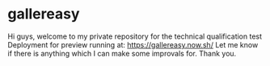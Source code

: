 # gallereasy
Hi guys, welcome to my private repository for the technical qualification test
Deployment for preview running at: https://gallereasy.now.sh/
Let me know if there is anything which I can make some improvals for.
Thank you.
